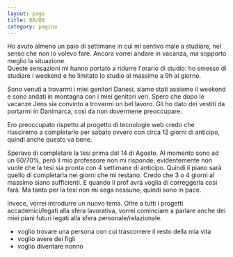 ```yaml
--- 
layout: page
title: 08/08
category: pagina
---
```


Ho avuto almeno un paio di settimane in cui mi sentivo male a studiare, nel
senso che non lo volevo fare. Ancora vorrei andare in vacanza, ma sopporto
meglio la situazione.  
Queste sensazioni mi hanno portato a ridurre l'orario di studio: ho smesso di
studiare i weekend e ho limitato lo studio al massimo a 9h al giorno.

Sono venuti a trovarmi i miei genitori Danesi, siamo stati assieme il weekend e 
sono andati in montagna con i miei genitori veri. Spero che dopo le vacanze Jens
sia convinto a trovarmi un bel lavoro.
Gli ho dato dei vestiti da portarmi in Danimarca, così da non dovermene
preoccupare. 

Ero preoccupato rispetto al progetto di tecnologie web credo che riusciremo a
completarlo per sabato ovvero con circa 12 giorni di anticipo, quindi anche
questo va bene.

Speravo di completare la tesi prima del 14 di Agosto. Al momento sono ad un
60/70%, però il mio professore non mi risponde; evidentemente non vuole che la
tesi sia pronta con 4 settimane di anticipo. Quindi il piano sarà quello di
completarla nei giorni che mi restano. Credo che 3 o 4 giorni al massimo siano
sufficienti. E quando il prof avrà voglia di correggerla così farà. Ma tanto per
la tesi non mi sega nessuno, quindi sono in pace.

Invece, vorrei introdurre un nuovo tema. Oltre a tutti i progetti
accademici/legati alla sfera lavorativa, vorrei cominciare a parlare anche dei
miei piani futuri legati alla sfera personale/relazionale.

- voglio trovare una persona con cui trascorrere il resto della mia vita
- voglio avere dei figli
- voglio diventare nonno
